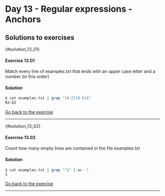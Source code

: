 # Day 13 - Regular expressions - Anchors

## Solutions to exercises

{#solution_13_01}
#### Exercise 13.01
Match every line of examples.txt that ends with an upper case letter and a number (in this order)

#### Solution
``` sh
$ cat examples.txt | grep "[A-Z][0-9]$"
R2-D2
```

[Go back to the exercise](#exercise_13_01)

* * *

{#solution_13_02}
#### Exercise 13.02
Count how many empty lines are contained in the file examples.txt

#### Solution
``` sh
$ cat examples.txt | grep "^$" | wc -l
1
```

[Go back to the exercise](#exercise_13_02)

* * *

